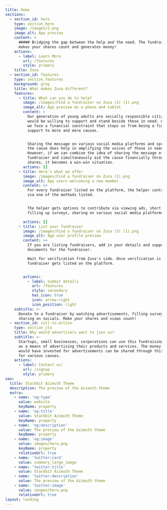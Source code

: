 ```yaml
---
title: Home
sections:
  - section_id: hero
    type: section_hero
    image: /images/2.png
    image_alt: App preview
    content: >
      ##### Bridging the gap between the help and the need. The fundraiser which
      makes your shares count and generates money!
    actions:
      - label: Learn More
        url: /features
        style: primary
    title: Zusa
  - section_id: features
    type: section_features
    background: gray
    title: What makes Zusa different?
    features:
      - title: What can you do to help?
        image: /images/Find a fundraiser on Zusa (2) (1).png
        image_alt: App preview on a phone and tablet
        content: >
          Our generation of young adults are socially responsible citizens who
          would be willing to support and stand beside those in need. Oftentimes
          we face a financial constraint that stops us from being a financial
          support to more and more causes.


          Sharing the message on various social media platforms and spreading
          the cause does help in amplifying the voices of those in need.
          However, if we can combine the idea of sharing the message of a
          fundraiser and simultaneously aid the cause financially through those
          shares, it becomes a win-win situation.
        actions: []
      - title: Here's what we offer
        image: /images/Find a fundraiser on Zusa (1).png
        image_alt: App users welcoming a new member
        content: >+
          For every fundraiser listed on the platform, the helper contributes
          via one of the methods listed.


          The helper gets options to contribute via viewing ads, short videos,
          filling up surveys, sharing on various social media platforms

        actions: []
      - title: List your fundraiser
        image: /images/Find a fundraiser on Zusa (3) (1).png
        image_alt: App user profile preview
        content: >+
          If you are listing fundraisers, add in your details and supporting
          documents for the fundraiser.

          Wait for verification from Zusa's side. Once verification is done, the
          fundraiser gets listed on the platform.


        actions:
          - label: Submit details
            url: /features
            style: secondary
            has_icon: true
            icon: arrow-right
            icon_position: right
    subtitle: >-
      Donate to a fundraiser by watching advertisements, filling surveys,
      sharing on socials. Make your shares and views count! 
  - section_id: call-to-action
    type: section_cta
    title: Why would advertisers want to join us?
    subtitle: >-
      Startups, small businesses, corporations can use this fundraising platform
      as a means of advertising their products and services. The money that they
      would have invested for advertisements can be shared through this platform
      for various causes. 
    actions:
      - label: Contact us!
        url: /signup
        style: primary
seo:
  title: Stackbit Azimuth Theme
  description: The preview of the Azimuth theme
  extra:
    - name: 'og:type'
      value: website
      keyName: property
    - name: 'og:title'
      value: Stackbit Azimuth Theme
      keyName: property
    - name: 'og:description'
      value: The preview of the Azimuth theme
      keyName: property
    - name: 'og:image'
      value: images/hero.png
      keyName: property
      relativeUrl: true
    - name: 'twitter:card'
      value: summary_large_image
    - name: 'twitter:title'
      value: Stackbit Azimuth Theme
    - name: 'twitter:description'
      value: The preview of the Azimuth theme
    - name: 'twitter:image'
      value: images/hero.png
      relativeUrl: true
layout: landing
---
```


